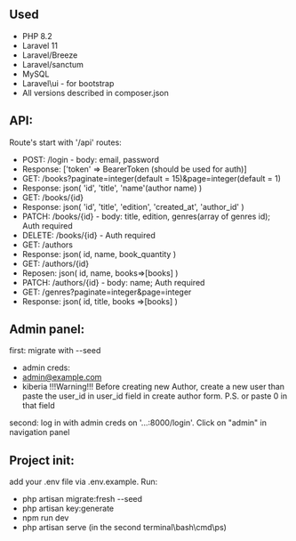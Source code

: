 ## Used
- PHP 8.2
- Laravel 11
- Laravel/Breeze
- Laravel/sanctum
- MySQL
- Laravel\ui - for bootstrap
- All versions described in composer.json


## API:
Route's start with '/api'
routes:
- POST: /login - body: email, password
- Response: ['token' => BearerToken (should be used for auth)]
- GET: /books?paginate=integer(default = 15)&page=integer(default = 1)
- Response: json(
'id', 'title', 'name'(author name)
  )
- GET: /books/{id}
- Response: json(
'id', 'title', 'edition', 'created_at', 'author_id'
  )
- PATCH: /books/{id} - body: title, edition, genres(array of genres id); Auth required
- DELETE: /books/{id} - Auth required
- GET: /authors
- Response: json(
id, name, book_quantity
  )
- GET: /authors/{id}
- Reposen: json(
id, name, books=>[books]
  )
- PATCH: /authors/{id} - body: name; Auth required
- GET: /genres?paginate=integer&page=integer
- Response: json(
id, title, books =>[books]
  )


## Admin panel:
first: migrate with --seed
- admin creds:
- admin@example.com
- kiberia
!!!Warning!!!
Before creating new Author, create a new user than paste the user_id in user_id field in create author form.
P.S. or paste 0 in that field

second: log in with admin creds on '...:8000/login'. Click on "admin" in navigation panel

## Project init:
add your .env file via .env.example. Run:
- php artisan migrate:fresh --seed
- php artisan key:generate
- npm run dev
- php artisan serve (in the second terminal\bash\cmd\ps)
